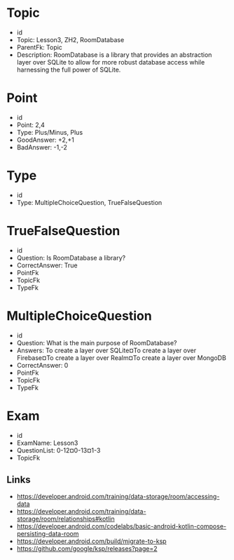 # Topic
* id
* Topic: Lesson3, ZH2, RoomDatabase
* ParentFk: Topic
* Description: RoomDatabase is a library that provides an abstraction layer over SQLite to allow for more robust database access while harnessing the full power of SQLite.

# Point
* id
* Point: 2,4
* Type: Plus/Minus, Plus
* GoodAnswer: +2,+1
* BadAnswer: -1,-2

# Type
* id
* Type: MultipleChoiceQuestion, TrueFalseQuestion

# TrueFalseQuestion
* id
* Question: Is RoomDatabase a library?
* CorrectAnswer: True
* PointFk
* TopicFk
* TypeFk

# MultipleChoiceQuestion
* id
* Question: What is the main purpose of RoomDatabase?
* Answers: To create a layer over SQLite¤To create a layer over Firebase¤To create a layer over Realm¤To create a layer over MongoDB
* CorrectAnswer: 0
* PointFk
* TopicFk
* TypeFk

# Exam
* id
* ExamName: Lesson3
* QuestionList: 0-12¤0-13¤1-3
* TopicFk

## Links
* https://developer.android.com/training/data-storage/room/accessing-data
* https://developer.android.com/training/data-storage/room/relationships#kotlin
* https://developer.android.com/codelabs/basic-android-kotlin-compose-persisting-data-room
* https://developer.android.com/build/migrate-to-ksp
* https://github.com/google/ksp/releases?page=2
